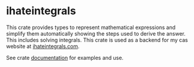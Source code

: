 # ihateintegrals

This crate provides types to represent mathematical expressions and simplify
them automatically showing the steps used to derive the answer. This includes
solving integrals. This crate is used as a backend for my cas website at
[ihateintegrals.com](https://ihateintegrals.com).

See crate [documentation](https://docs.rs/ihateintegrals/latest/ihateintegrals/)
for examples and use.
